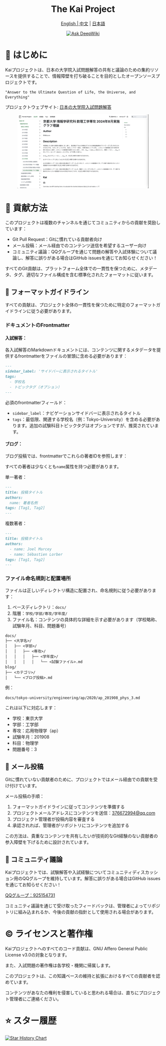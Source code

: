 <div align="center">
  <h1 align="center">
    The Kai Project 
    <br />
  </h1>
   <p align="center"><a href="./docs/README.md">English | <a href="./docs/README.zh.md">中文</a> | <a href="./docs/README.ja.md">日本語</a><br></p>
   
   <a href="https://deepwiki.com/Myyura/the_kai_project"><img src="https://deepwiki.com/badge.svg" alt="Ask DeepWiki"></a>
</div>

# 📖 はじめに 
Kaiプロジェクトは、日本の大学院入試問題解答の共有と議論のための集約リソースを提供することで、情報障壁を打ち破ることを目的としたオープンソースプロジェクトです。

```text
"Answer to the Ultimate Question of Life, the Universe, and Everything"
```

プロジェクトウェブサイト: [日本の大学院入試問題解答](https://runjp.com/)

<figure style="text-align:center;">
  <img src="https://raw.githubusercontent.com/Myyura/the_kai_project_assets/main/sample.png" width="700" alt=""/>
</figure>

# 👏 貢献方法 

このプロジェクトは複数のチャンネルを通じてコミュニティからの貢献を奨励しています：
- Git Pull Request：Gitに慣れている貢献者向け
- メール投稿：メール経由でのコンテンツ送信を希望するユーザー向け
- コミュニティ議論：QQグループを通じて問題の解答や入試体験について議論し、解答に誤りがある場合はGitHub issuesを通じてお知らせください！

すべてのGit貢献は、プラットフォーム全体での一貫性を保つために、メタデータ、タグ、適切なファイル構成を含む標準化されたフォーマットに従います。

## 📝 フォーマットガイドライン
すべての貢献は、プロジェクト全体の一貫性を保つために特定のフォーマットガイドラインに従う必要があります。

### ドキュメントのFrontmatter
#### 入試解答：

各入試解答のMarkdownドキュメントには、コンテンツに関するメタデータを提供するfrontmatterをファイルの冒頭に含める必要があります：

```markdown
---
sidebar_label: 'サイドバーに表示されるタイトル'
tags:
  - 学校名
  - トピックタグ（オプション）
---
```
必須のfrontmatterフィールド：
- `sidebar_label`：ナビゲーションサイドバーに表示されるタイトル
- `tags`：最低限、関連する学校名（例：Tokyo-University）を含める必要があります。追加の試験科目トピックタグはオプションですが、推奨されています。

#### ブログ：
ブログ投稿では、frontmatterでこれらの著者IDを参照します：

すべての著者は少なくとも`name`属性を持つ必要があります。

単一著者：

```markdown
---
title: 投稿タイトル
authors:
  name: 著者名例
tags: [Tag1, Tag2]
---
```

複数著者：

```markdown
---
title: 投稿タイトル
authors:
  - name: Joel Marcey
  - name: Sébastien Lorber
tags: [Tag1, Tag2]
---
```

### ファイル命名規則と配置場所
ファイルは正しいディレクトリ構造に配置され、命名規則に従う必要があります：

1. ベースディレクトリ：`docs/`
2. 階層：`学校/学部/専攻/学年度/`
3. ファイル名：コンテンツの具体的な詳細を示す必要があります（学校略称、試験年月、科目、問題番号）

```markdown
docs/
├── <大学名>/
│   ├── <学部>/
│   │   ├── <専攻>/
│   │   │   ├── <学年度>/
│   │   │   │   └── <試験ファイル>.md
blog/
├── <カテゴリ>/
│   └── <ブログ投稿>.md
```

例：

`docs/tokyo-university/engineering/ap/2020/ap_201908_phys_3.md`

これは以下に対応します：
- 学校：東京大学
- 学部：工学部
- 専攻：応用物理学（ap）
- 試験年月：201908
- 科目：物理学
- 問題番号：3

## 📧 メール投稿
Gitに慣れていない貢献者のために、プロジェクトではメール経由での貢献を受け付けています。

メール投稿の手順：
1. フォーマットガイドラインに従ってコンテンツを準備する
2. プロジェクトメールアドレスにコンテンツを送信：376672994@qq.com
3. プロジェクト管理者が投稿内容を審査する
4. 承認されれば、管理者がリポジトリにコンテンツを追加する

この方法は、貴重なコンテンツを共有したいが技術的なGit経験のない貢献者の参入障壁を下げるために設計されています。

## 💬 コミュニティ議論
Kaiプロジェクトでは、試験解答や入試経験についてコミュニティディスカッション用のQQグループを維持しています。解答に誤りがある場合はGitHub issuesを通じてお知らせください！

[QQグループ：925154731](https://qm.qq.com/q/MVPd9wniQU)

コミュニティ議論を通じて受け取ったフィードバックは、管理者によってリポジトリに組み込まれるか、今後の貢献の指針として使用される場合があります。

# ©️ ライセンスと著作権
Kaiプロジェクトへのすべてのコード貢献は、GNU Affero General Public License v3.0の対象となります。

また、入試問題の著作権は各学校・機関に帰属します。

このプロジェクトは、この知識ベースの維持と拡張におけるすべての貢献者を認めています。

コンテンツがあなたの権利を侵害していると思われる場合は、直ちにプロジェクト管理者にご連絡ください。

# ⭐ スター履歴

[![Star History Chart](https://api.star-history.com/svg?repos=Myyura/the_kai_project&type=Date)](https://www.star-history.com/#Myyura/the_kai_project&Date)